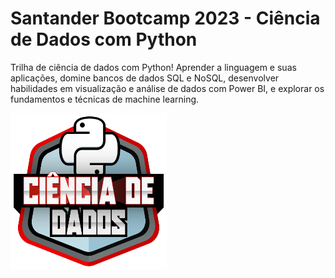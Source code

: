 # Santander Bootcamp 2023 - Ciência de Dados com Python
 Trilha de ciência de dados com Python! Aprender  a linguagem e suas aplicações, domine bancos de dados SQL e NoSQL, desenvolver  habilidades em visualização e análise de dados com Power BI, e explorar  os fundamentos e técnicas de machine learning.

<img src="./src/assets/santander.png" width="250" height="250" alt="Santander01">

